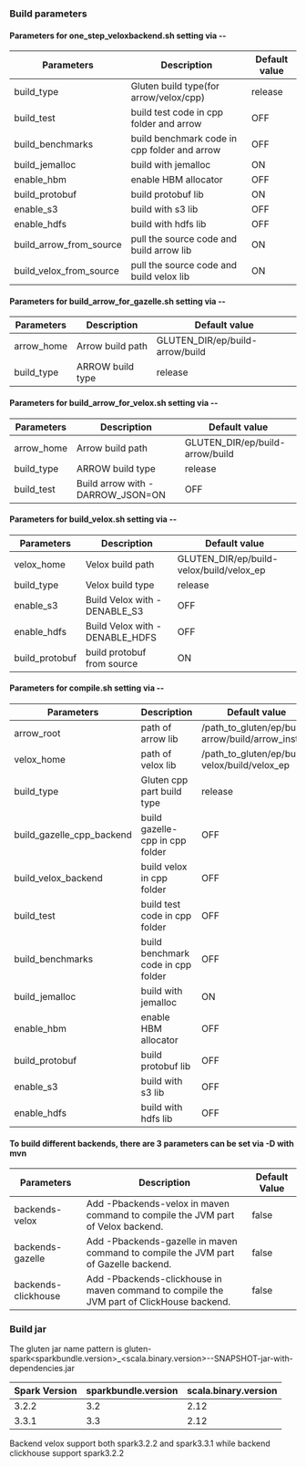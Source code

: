 ### Build parameters

#### Parameters for one_step_veloxbackend.sh setting via --

| Parameters | Description | Default value |
| ---------- | ----------- | ------------- |
| build_type | Gluten build type(for arrow/velox/cpp)  | release |
| build_test | build test code in cpp folder and arrow | OFF |
| build_benchmarks | build benchmark code in cpp folder and arrow| OFF |
| build_jemalloc   | build with jemalloc | ON |
| enable_hbm | enable HBM allocator      | OFF|
| build_protobuf | build protobuf lib    | ON|
| enable_s3   | build with s3 lib        | OFF|
| enable_hdfs | build with hdfs lib      | OFF|
| build_arrow_from_source   | pull the source code and build arrow lib| ON|
| build_velox_from_source   | pull the source code and build velox lib| ON|

#### Parameters for build_arrow_for_gazelle.sh setting via --

| Parameters | Description | Default value |
| ---------- | ----------- | ------------- |
| arrow_home | Arrow build path            | GLUTEN_DIR/ep/build-arrow/build|
| build_type | ARROW build type            | release|   

#### Parameters for build_arrow_for_velox.sh setting via --

| Parameters | Description | Default value |
| ---------- | ----------- | ------------- |
| arrow_home | Arrow build path                          | GLUTEN_DIR/ep/build-arrow/build|
| build_type | ARROW build type                          | release|
| build_test | Build arrow with -DARROW_JSON=ON          | OFF           |

#### Parameters for build_velox.sh setting via --

| Parameters | Description | Default value |
| ---------- | ----------- | ------------- |
| velox_home | Velox build path                          | GLUTEN_DIR/ep/build-velox/build/velox_ep|
| build_type | Velox build type                          | release|
| enable_s3  | Build Velox with -DENABLE_S3              | OFF           |
| enable_hdfs | Build Velox with -DENABLE_HDFS           | OFF           |
| build_protobuf | build protobuf from source            | ON           |

#### Parameters for compile.sh setting via --

| Parameters | Description | Default value |
| ---------- | ----------- | ------------- |
| arrow_root | path of arrow lib           | /path_to_gluten/ep/build-arrow/build/arrow_install |
| velox_home | path of velox lib           | /path_to_gluten/ep/build-velox/build/velox_ep |
| build_type | Gluten cpp part build type  | release |
| build_gazelle_cpp_backend | build gazelle-cpp in cpp folder | OFF |
| build_velox_backend | build velox in cpp folder | OFF |
| build_test | build test code in cpp folder      | OFF |
| build_benchmarks | build benchmark code in cpp folder | OFF |
| build_jemalloc   | build with jemalloc | ON |
| enable_hbm | enable HBM allocator      | OFF|
| build_protobuf | build protobuf lib    | OFF|
| enable_s3   | build with s3 lib        | OFF|
| enable_hdfs | build with hdfs lib      | OFF|

#### To build different backends, there are 3 parameters can be set via -D with mvn 

| Parameters                                            | Description                                                                                                                                                                         | Default Value                                       |
|-------------------------------------------------------|-------------------------------------------------------------------------------------------------------------------------------------------------------------------------------------|-----------------------------------------------------|
| backends-velox                                        | Add -Pbackends-velox in maven command to compile the JVM part of Velox backend.                                                                                                     | false                                              |
| backends-gazelle                                        | Add -Pbackends-gazelle in maven command to compile the JVM part of Gazelle backend.                                                                                                     | false                                              |
| backends-clickhouse                                   | Add -Pbackends-clickhouse in maven command to compile the JVM part of ClickHouse backend.                                                                                           | false                                              |

### Build jar

The gluten jar name pattern is gluten-spark<sparkbundle.version>_<scala.binary.version>-<version>-SNAPSHOT-jar-with-dependencies.jar

| Spark Version | sparkbundle.version | scala.binary.version |
| ---------- | ----------- | ------------- |
| 3.2.2 | 3.2 | 2.12 |
| 3.3.1 | 3.3 | 2.12 |

Backend velox support both spark3.2.2 and spark3.3.1 while backend clickhouse support spark3.2.2
